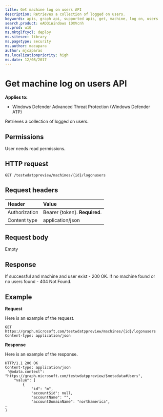 ```yaml
---
title: Get machine log on users API
description: Retrieves a collection of logged on users.
keywords: apis, graph api, supported apis, get, machine, log on, users
search.product: eADQiWindows 10XVcnh
ms.prod: w10
ms.mktglfcycl: deploy
ms.sitesec: library
ms.pagetype: security
ms.author: macapara
author: mjcaparas
ms.localizationpriority: high
ms.date: 12/08/2017
---
```


# Get machine log on users API

**Applies to:**

- Windows Defender Advanced Threat Protection (Windows Defender ATP)




Retrieves a collection of logged on users.

## Permissions
User needs read permissions.

## HTTP request
```
GET /testwdatppreview/machines/{id}/logonusers
```

## Request headers

Header | Value 
:---|:---
Authorization | Bearer {token}. **Required**.
Content type | application/json


## Request body
Empty

## Response
If successful and machine and user exist - 200 OK.
If no machine found or no users found - 404 Not Found.


## Example

**Request**

Here is an example of the request.

```
GET https://graph.microsoft.com/testwdatppreview/machines/{id}/logonusers
Content-type: application/json
```

**Response**

Here is an example of the response.


```
HTTP/1.1 200 OK
Content-type: application/json
 "@odata.context": "https://graph.microsoft.com/testwdatppreview/$metadata#Users",
    "value": [
        {
            "id": "m",
            "accountSid": null,
            "accountName": "",
            "accountDomainName": "northamerica",
…
}
```
